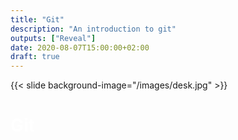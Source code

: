 ```yaml
---
title: "Git"
description: "An introduction to git"
outputs: ["Reveal"]
date: 2020-08-07T15:00:00+02:00
draft: true
---
```


{{< slide background-image="/images/desk.jpg" >}}

<h1 style="color: white" > Git </h1>
